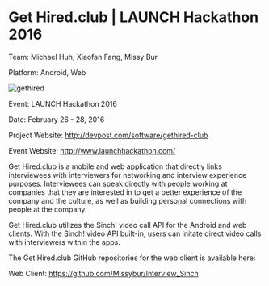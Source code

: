 Get Hired.club | LAUNCH Hackathon 2016
======================================

Team: Michael Huh, Xiaofan Fang, Missy Bur

Platform: Android, Web

![gethired](https://cloud.githubusercontent.com/assets/1645482/13383224/7e4013b4-de3b-11e5-965a-269dcd57a569.gif)

Event: LAUNCH Hackathon 2016

Date: February 26 - 28, 2016

Project Website: http://devpost.com/software/gethired-club

Event Website: http://www.launchhackathon.com/

Get Hired.club is a mobile and web application that directly links interviewees with interviewers for networking and interview experience purposes. Interviewees can speak directly with people working at companies that they are interested in to get a better experience of the company and the culture, as well as building personal connections with people at the company.

Get Hired.club utilizes the Sinch! video call API for the Android and web clients. With the Sinch! video API built-in, users can initate direct video calls with interviewers within the apps. 

The Get Hired.club GitHub repositories for the web client is available here:

Web Client: https://github.com/Missybur/Interview_Sinch
